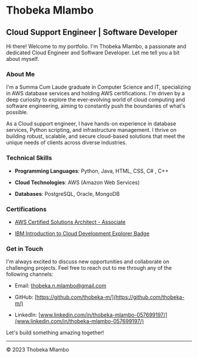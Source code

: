 # Thobeka Mlambo


## Cloud Support Engineer | Software Developer


Hi there! Welcome to my portfolio. I'm Thobeka Mlambo, a passionate and dedicated Cloud Engineer and Software Developer. Let me tell you a bit about myself.


### About Me


I'm a Summa Cum Laude graduate in Computer Science and IT, specializing in AWS database services and holding AWS certifications. I'm driven by a deep curiosity to explore the ever-evolving world of cloud computing and software engineering, aiming to  constantly push the boundaries of what's possible.


As a Cloud support engineer, I have hands-on experience in database services, Python scripting, and infrastructure management. I thrive on building robust, scalable, and secure cloud-based solutions that meet the unique needs of clients across diverse industries.


### Technical Skills


- **Programming Languages**: Python, Java, HTML, CSS, C# , C++

- **Cloud Technologies**: AWS (Amazon Web Services)

- **Databases**: PostgreSQL, Oracle, MongoDB



### Certifications


- [AWS Certified Solutions Architect - Associate](https://www.credly.com/badges/721c38e6-8aa1-491c-8df1-5324b36569c0/public_url)

- [IBM Introduction to Cloud Development Explorer Badge](https://www.credly.com/badges/def86d6a-bc87-4ce4-848e-1af5f412b1a2/public_url)



### Get in Touch


I'm always excited to discuss new opportunities and collaborate on challenging projects. Feel free to reach out to me through any of the following channels:


- Email: [thobeka.n.mlambo@gmail.com](mailto:thobeka.n.mlambo@gmail.com)

- GitHub: [https://github.com/thobeka-m/](https://github.com/thobeka-m/)

- LinkedIn: [www.linkedin.com/in/thobeka-mlambo-057699197/](www.linkedin.com/in/thobeka-mlambo-057699197/)


Let's build something amazing together!


---


© 2023 Thobeka Mlambo
